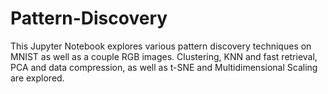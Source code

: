 # Pattern-Discovery
This Jupyter Notebook explores various pattern discovery techniques on MNIST as well as a couple RGB images. Clustering, KNN and fast retrieval, PCA and data compression, as well as t-SNE and Multidimensional Scaling are explored.
